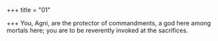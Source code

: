 +++
title = "01"

+++
You, Agni, are the protector of commandments, a god here among  mortals here;
you are to be reverently invoked at the sacrifices.
